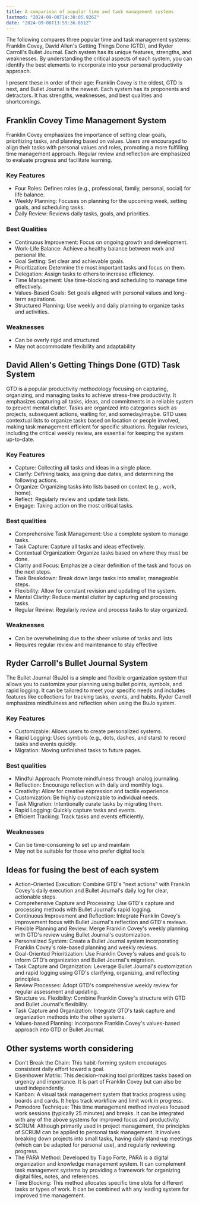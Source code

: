 ```yaml
---
title: A comparison of popular time and task management systems
lastmod: "2024-09-08T14:30:05.926Z"
date: "2024-09-08T13:59:36.851Z"
---
```


The following compares three popular time and task management systems: Franklin Covey, David Allen's Getting Things Done (GTD), and Ryder Carroll's Bullet Journal. Each system has its unique features, strengths, and weaknesses. By understanding the critical aspects of each system, you can identify the best elements to incorporate into your personal productivity approach.

I present these in order of their age: Franklin Covey is the oldest, GTD is next, and Bullet Journal is the newest. Each system has its proponents and detractors. It has strengths, weaknesses, and best qualities and shortcomings.

## Franklin Covey Time Management System

Franklin Covey emphasizes the importance of setting clear goals, prioritizing tasks, and planning based on values. Users are encouraged to align their tasks with personal values and roles, promoting a more fulfilling time management approach. Regular review and reflection are emphasized to evaluate progress and facilitate learning.

### Key Features

- Four Roles: Defines roles (e.g., professional, family, personal, social) for life balance.
- Weekly Planning: Focuses on planning for the upcoming week, setting goals, and scheduling tasks.
- Daily Review: Reviews daily tasks, goals, and priorities.

### Best Qualities

- Continuous Improvement: Focus on ongoing growth and development.
- Work-Life Balance: Achieve a healthy balance between work and personal life.
- Goal Setting: Set clear and achievable goals.
- Prioritization: Determine the most important tasks and focus on them.
- Delegation: Assign tasks to others to increase efficiency.
- Time Management: Use time-blocking and scheduling to manage time effectively.
- Values-Based Goals: Set goals aligned with personal values and long-term aspirations.
- Structured Planning: Use weekly and daily planning to organize tasks and activities.

### Weaknesses

- Can be overly rigid and structured
- May not accommodate flexibility and adaptability

## David Allen's Getting Things Done (GTD) Task System

GTD is a popular productivity methodology focusing on capturing, organizing, and managing tasks to achieve stress-free productivity. It emphasizes capturing all tasks, ideas, and commitments in a reliable system to prevent mental clutter. Tasks are organized into categories such as projects, subsequent actions, waiting for, and someday/maybe. GTD uses contextual lists to organize tasks based on location or people involved, making task management efficient for specific situations. Regular reviews, including the critical weekly review, are essential for keeping the system up-to-date.

### Key Features

- Capture: Collecting all tasks and ideas in a single place.
- Clarify: Defining tasks, assigning due dates, and determining the following actions.
- Organize: Organizing tasks into lists based on context (e.g., work, home).
- Reflect: Regularly review and update task lists.
- Engage: Taking action on the most critical tasks.

### Best qualities

- Comprehensive Task Management: Use a complete system to manage tasks.
- Task Capture: Capture all tasks and ideas effectively.
- Contextual Organization: Organize tasks based on where they must be done.
- Clarity and Focus: Emphasize a clear definition of the task and focus on the next steps.
- Task Breakdown: Break down large tasks into smaller, manageable steps.
- Flexibility: Allow for constant revision and updating of the system.
- Mental Clarity: Reduce mental clutter by capturing and processing tasks.
- Regular Review: Regularly review and process tasks to stay organized.

### Weaknesses

- Can be overwhelming due to the sheer volume of tasks and lists
- Requires regular review and maintenance to stay effective

## Ryder Carroll's Bullet Journal System

The Bullet Journal (BuJo) is a simple and flexible organization system that allows you to customize your planning using bullet points, symbols, and rapid logging. It can be tailored to meet your specific needs and includes features like collections for tracking tasks, events, and habits. Ryder Carroll emphasizes mindfulness and reflection when using the BuJo system.

### Key Features

- Customizable: Allows users to create personalized systems.
- Rapid Logging: Uses symbols (e.g., dots, dashes, and stars) to record tasks and events quickly.
- Migration: Moving unfinished tasks to future pages.

### Best qualities

- Mindful Approach: Promote mindfulness through analog journaling.
- Reflection: Encourage reflection with daily and monthly logs.
- Creativity: Allow for creative expression and tactile experience.
- Customization: Be highly customizable to individual needs.
- Task Migration: Intentionally curate tasks by migrating them.
- Rapid Logging: Quickly capture tasks and events.
- Efficient Tracking: Track tasks and events efficiently.

### Weaknesses

- Can be time-consuming to set up and maintain
- May not be suitable for those who prefer digital tools

## Ideas for fusing the best of each system

- Action-Oriented Execution: Combine GTD's "next actions" with Franklin Covey's daily execution and Bullet Journal's daily log for clear, actionable steps.
- Comprehensive Capture and Processing: Use GTD's capture and processing methods with Bullet Journal's rapid logging.
- Continuous Improvement and Reflection: Integrate Franklin Covey's improvement focus with Bullet Journal's reflection and GTD's reviews.
- Flexible Planning and Review: Merge Franklin Covey's weekly planning with GTD's review using Bullet Journal's customization.
- Personalized System: Create a Bullet Journal system incorporating Franklin Covey's role-based planning and weekly reviews.
- Goal-Oriented Prioritization: Use Franklin Covey's values and goals to inform GTD's organization and Bullet Journal's migration.
- Task Capture and Organization: Leverage Bullet Journal's customization and rapid logging using GTD's clarifying, organizing, and reflecting principles.
- Review Processes: Adopt GTD's comprehensive weekly review for regular assessment and updating.
- Structure vs. Flexibility: Combine Franklin Covey's structure with GTD and Bullet Journal's flexibility.
- Task Capture and Organization: Integrate GTD's task capture and organization methods into the other systems.
- Values-based Planning: Incorporate Franklin Covey's values-based approach into GTD or Bullet Journal.

## Other systems worth considering

- Don't Break the Chain: This habit-forming system encourages consistent daily effort toward a goal.
- Eisenhower Matrix: This decision-making tool prioritizes tasks based on urgency and importance. It is part of Franklin Covey but can also be used independently.
- Kanban: A visual task management system that tracks progress using boards and cards. It helps track workflow and limit work in progress.
- Pomodoro Technique: This time management method involves focused work sessions (typically 25 minutes) and breaks. It can be integrated with any of the above systems for improved focus and productivity.
- SCRUM: Although primarily used in project management, the principles of SCRUM can be applied to personal task management. It involves breaking down projects into small tasks, having daily stand-up meetings (which can be adapted for personal use), and regularly reviewing progress.
- The PARA Method: Developed by Tiago Forte, PARA is a digital organization and knowledge management system. It can complement task management systems by providing a framework for organizing digital files, notes, and references.
- Time Blocking: This method allocates specific time slots for different tasks or types of work. It can be combined with any leading system for improved time management.
